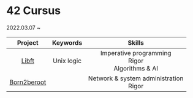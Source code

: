 # 42 Cursus

2022.03.07 ~

| Project | Keywords | Skills |
| :-----: | :-----: | :-----: |
| [Libft](https://cdn.intra.42.fr/pdf/pdf/35902/en.subject.pdf) | Unix logic | Imperative programming<br/>Rigor<br/>Algorithms & AI |
| [Born2beroot](https://cdn.intra.42.fr/pdf/pdf/49383/en.subject.pdf) | | Network & system administration<br/>Rigor|